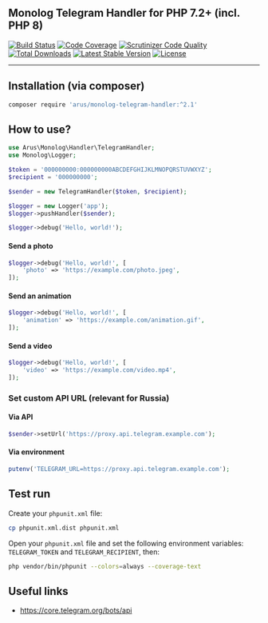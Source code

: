## Monolog Telegram Handler for PHP 7.2+ (incl. PHP 8)

[![Build Status](https://circleci.com/gh/autorusltd/monolog-telegram-handler.svg?style=shield)](https://circleci.com/gh/autorusltd/monolog-telegram-handler)
[![Code Coverage](https://scrutinizer-ci.com/g/autorusltd/monolog-telegram-handler/badges/coverage.png?b=master)](https://scrutinizer-ci.com/g/autorusltd/monolog-telegram-handler/?branch=master)
[![Scrutinizer Code Quality](https://scrutinizer-ci.com/g/autorusltd/monolog-telegram-handler/badges/quality-score.png?b=master)](https://scrutinizer-ci.com/g/autorusltd/monolog-telegram-handler/?branch=master)
[![Total Downloads](https://poser.pugx.org/arus/monolog-telegram-handler/downloads)](https://packagist.org/packages/arus/monolog-telegram-handler)
[![Latest Stable Version](https://poser.pugx.org/arus/monolog-telegram-handler/v/stable)](https://packagist.org/packages/arus/monolog-telegram-handler)
[![License](https://poser.pugx.org/arus/monolog-telegram-handler/license)](https://packagist.org/packages/arus/monolog-telegram-handler)

---

## Installation (via composer)

```bash
composer require 'arus/monolog-telegram-handler:^2.1'
```

## How to use?

```php
use Arus\Monolog\Handler\TelegramHandler;
use Monolog\Logger;

$token = '000000000:000000000ABCDEFGHIJKLMNOPQRSTUVWXYZ';
$recipient = '000000000';

$sender = new TelegramHandler($token, $recipient);

$logger = new Logger('app');
$logger->pushHandler($sender);

$logger->debug('Hello, world!');
```

#### Send a photo

```php
$logger->debug('Hello, world!', [
    'photo' => 'https://example.com/photo.jpeg',
]);
```

#### Send an animation

```php
$logger->debug('Hello, world!', [
    'animation' => 'https://example.com/animation.gif',
]);
```

#### Send a video

```php
$logger->debug('Hello, world!', [
    'video' => 'https://example.com/video.mp4',
]);
```

### Set custom API URL (relevant for Russia)

#### Via API

```php
$sender->setUrl('https://proxy.api.telegram.example.com');
```

#### Via environment

```php
putenv('TELEGRAM_URL=https://proxy.api.telegram.example.com');
```

## Test run

Create your `phpunit.xml` file:

```bash
cp phpunit.xml.dist phpunit.xml
```

Open your `phpunit.xml` file and set the following environment variables: `TELEGRAM_TOKEN` and `TELEGRAM_RECIPIENT`, then:

```bash
php vendor/bin/phpunit --colors=always --coverage-text
```

## Useful links

* https://core.telegram.org/bots/api
